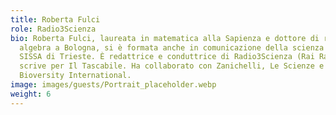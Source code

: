 ```yaml
---
title: Roberta Fulci
role: Radio3Scienza
bio: Roberta Fulci, laureata in matematica alla Sapienza e dottore di ricerca in
  algebra a Bologna, si è formata anche in comunicazione della scienza alla
  SISSA di Trieste. È redattrice e conduttrice di Radio3Scienza (Rai Radio3) e
  scrive per Il Tascabile. Ha collaborato con Zanichelli, Le Scienze e
  Bioversity International.
image: images/guests/Portrait_placeholder.webp
weight: 6
---
```

